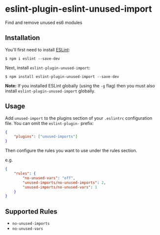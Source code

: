 # eslint-plugin-eslint-unused-import

Find and remove unused es6 modules

## Installation

You'll first need to install [ESLint](http://eslint.org):

```
$ npm i eslint --save-dev
```

Next, install `eslint-plugin-unused-import`:

```
$ npm install eslint-plugin-unused-import --save-dev
```

**Note:** If you installed ESLint globally (using the `-g` flag) then you must also install `eslint-plugin-unused-import` globally.

## Usage

Add `unused-import` to the plugins section of your `.eslintrc` configuration file. You can omit the `eslint-plugin-` prefix:

```json
{
	"plugins": ["unused-imports"]
}
```

Then configure the rules you want to use under the rules section.

e.g.

```json
{
	"rules": {
		"no-unused-vars": "off",
		"unused-imports/no-unused-imports": 2,
		"unused-imports/no-unused-vars": 1
	}
}
```

## Supported Rules

- `no-unused-imports`
- `no-unused-vars`
